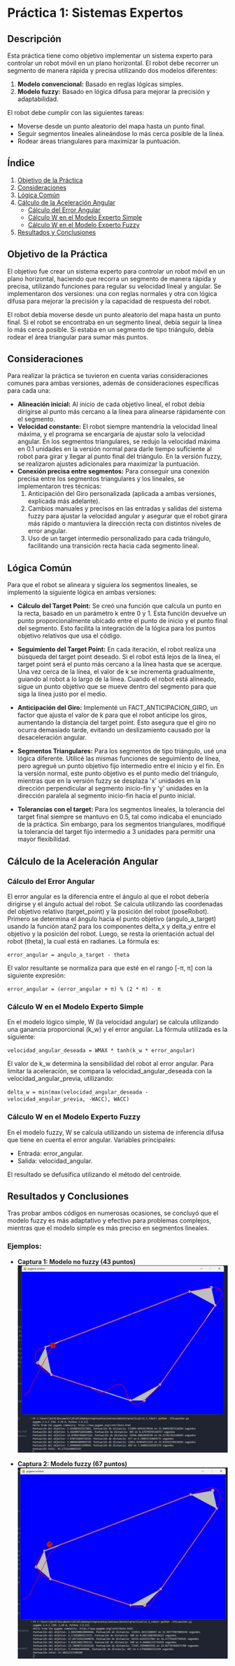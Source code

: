 # Práctica 1: Sistemas Expertos

## Descripción

Esta práctica tiene como objetivo implementar un sistema experto para controlar un robot móvil en un plano horizontal. El robot debe recorrer un segmento de manera rápida y precisa utilizando dos modelos diferentes:

1. **Modelo convencional:** Basado en reglas lógicas simples.
2. **Modelo fuzzy:** Basado en lógica difusa para mejorar la precisión y adaptabilidad.

El robot debe cumplir con las siguientes tareas:

- Moverse desde un punto aleatorio del mapa hasta un punto final.
- Seguir segmentos lineales alineándose lo más cerca posible de la línea.
- Rodear áreas triangulares para maximizar la puntuación.

## Índice

1. [Objetivo de la Práctica](#objetivo-de-la-práctica)
2. [Consideraciones](#consideraciones)
3. [Lógica Común](#lógica-común)
4. [Cálculo de la Aceleración Angular](#cálculo-de-la-aceleración-angular)
   - [Cálculo del Error Angular](#cálculo-del-error-angular)
   - [Cálculo W en el Modelo Experto Simple](#cálculo-w-en-el-modelo-experto-simple)
   - [Cálculo W en el Modelo Experto Fuzzy](#cálculo-w-en-el-modelo-experto-fuzzy)
5. [Resultados y Conclusiones](#resultados-y-conclusiones)

## Objetivo de la Práctica

El objetivo fue crear un sistema experto para controlar un robot móvil en un plano horizontal, haciendo que recorra un segmento de manera rápida y precisa, utilizando funciones para regular su velocidad lineal y angular. Se implementaron dos versiones: una con reglas normales y otra con lógica difusa para mejorar la precisión y la capacidad de respuesta del robot.

El robot debía moverse desde un punto aleatorio del mapa hasta un punto final. Si el robot se encontraba en un segmento lineal, debía seguir la línea lo más cerca posible. Si estaba en un segmento de tipo triángulo, debía rodear el área triangular para sumar más puntos.

## Consideraciones

Para realizar la práctica se tuvieron en cuenta varias consideraciones comunes para ambas versiones, además de consideraciones específicas para cada una:

- **Alineación inicial:** Al inicio de cada objetivo lineal, el robot debía dirigirse al punto más cercano a la línea para alinearse rápidamente con el segmento.
- **Velocidad constante:** El robot siempre mantendría la velocidad lineal máxima, y el programa se encargaría de ajustar solo la velocidad angular. En los segmentos triangulares, se redujo la velocidad máxima en 0.1 unidades en la versión normal para darle tiempo suficiente al robot para girar y llegar al punto final del triángulo. En la versión fuzzy, se realizaron ajustes adicionales para maximizar la puntuación.
- **Conexión precisa entre segmentos:** Para conseguir una conexión precisa entre los segmentos triangulares y los lineales, se implementaron tres técnicas:
  1. Anticipación del Giro personalizada (aplicada a ambas versiones, explicada más adelante).
  2. Cambios manuales y precisos en las entradas y salidas del sistema fuzzy para ajustar la velocidad angular y asegurar que el robot girara más rápido o mantuviera la dirección recta con distintos niveles de error angular.
  3. Uso de un target intermedio personalizado para cada triángulo, facilitando una transición recta hacia cada segmento lineal.

## Lógica Común

Para que el robot se alineara y siguiera los segmentos lineales, se implementó la siguiente lógica en ambas versiones:

- **Cálculo del Target Point:** Se creó una función que calcula un punto en la recta, basado en un parámetro k entre 0 y 1. Esta función devuelve un punto proporcionalmente ubicado entre el punto de inicio y el punto final del segmento. Esto facilita la integración de la lógica para los puntos objetivo relativos que usa el código.

- **Seguimiento del Target Point:** En cada iteración, el robot realiza una búsqueda del target point deseado. Si el robot está lejos de la línea, el target point será el punto más cercano a la línea hasta que se acerque. Una vez cerca de la línea, el valor de k se incrementa gradualmente, guiando al robot a lo largo de la línea. Cuando el robot está alineado, sigue un punto objetivo que se mueve dentro del segmento para que siga la línea justo por el medio.

- **Anticipación del Giro:** Implementé un FACT_ANTICIPACION_GIRO, un factor que ajusta el valor de k para que el robot anticipe los giros, aumentando la distancia del target point. Esto asegura que el giro no ocurra demasiado tarde, evitando un deslizamiento causado por la desaceleración angular.

- **Segmentos Triangulares:** Para los segmentos de tipo triángulo, usé una lógica diferente. Utilicé las mismas funciones de seguimiento de línea, pero agregué un punto objetivo fijo intermedio entre el inicio y el fin. En la versión normal, este punto objetivo es el punto medio del triángulo, mientras que en la versión fuzzy se desplaza 'x' unidades en la dirección perpendicular al segmento inicio-fin y 'y' unidades en la dirección paralela al segmento inicio-fin hacia el punto inicial.

- **Tolerancias con el target:** Para los segmentos lineales, la tolerancia del target final siempre se mantuvo en 0.5, tal como indicaba el enunciado de la práctica. Sin embargo, para los segmentos triangulares, modifiqué la tolerancia del target fijo intermedio a 3 unidades para permitir una mayor flexibilidad.

## Cálculo de la Aceleración Angular

### Cálculo del Error Angular

El error angular es la diferencia entre el ángulo al que el robot debería dirigirse y el ángulo actual del robot. Se calcula utilizando las coordenadas del objetivo relativo (target_point) y la posición del robot (poseRobot). Primero se determina el ángulo hacia el punto objetivo (angulo_a_target) usando la función atan2 para los componentes delta_x y delta_y entre el objetivo y la posición del robot. Luego, se resta la orientación actual del robot (theta), la cual está en radianes. La fórmula es:

```
error_angular = angulo_a_target - theta
```

El valor resultante se normaliza para que esté en el rango [-π, π] con la siguiente expresión:

```
error_angular = (error_angular + π) % (2 * π) - π
```

### Cálculo W en el Modelo Experto Simple

En el modelo lógico simple, W (la velocidad angular) se calcula utilizando una ganancia proporcional (k_w) y el error angular. La fórmula utilizada es la siguiente:

```
velocidad_angular_deseada = WMAX * tanh(k_w * error_angular)
```

El valor de k_w determina la sensibilidad del robot al error angular. Para limitar la aceleración, se compara la velocidad_angular_deseada con la velocidad_angular_previa, utilizando:

```
delta_w = min(max(velocidad_angular_deseada - velocidad_angular_previa, -WACC), WACC)
```

### Cálculo W en el Modelo Experto Fuzzy

En el modelo fuzzy, W se calcula utilizando un sistema de inferencia difusa que tiene en cuenta el error angular. Variables principales:

- Entrada: error_angular.
- Salida: velocidad_angular.

El resultado se defusifica utilizando el método del centroide.

## Resultados y Conclusiones

Tras probar ambos códigos en numerosas ocasiones, se concluyó que el modelo fuzzy es más adaptativo y efectivo para problemas complejos, mientras que el modelo simple es más preciso en segmentos lineales.

### Ejemplos:

- **Captura 1: Modelo no fuzzy (43 puntos)**
![Captura 1](CapturaExpert.png)

- **Captura 2: Modelo fuzzy (67 puntos)**
![Captura 2](CapturaFuzzy.png)
